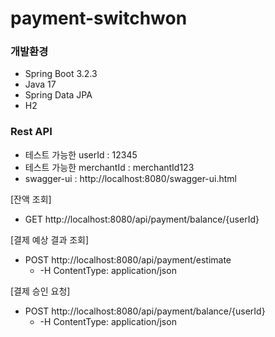 # payment-switchwon

### 개발환경
- Spring Boot 3.2.3
- Java 17
- Spring Data JPA
- H2

### Rest API
- 테스트 가능한 userId : 12345
- 테스트 가능한 merchantId : merchantId123
- swagger-ui : http://localhost:8080/swagger-ui.html

[잔액 조회]
- GET http://localhost:8080/api/payment/balance/{userId}

[결제 예상 결과 조회]
- POST http://localhost:8080/api/payment/estimate
  - -H ContentType: application/json

[결제 승인 요청]
- POST http://localhost:8080/api/payment/balance/{userId}
  - -H ContentType: application/json
